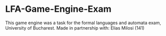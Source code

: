 # LFA-Game-Engine-Exam
This game engine was a task for the formal languages and automata exam, University of Bucharest.
Made in partnership with: Elias Milosi (141)
